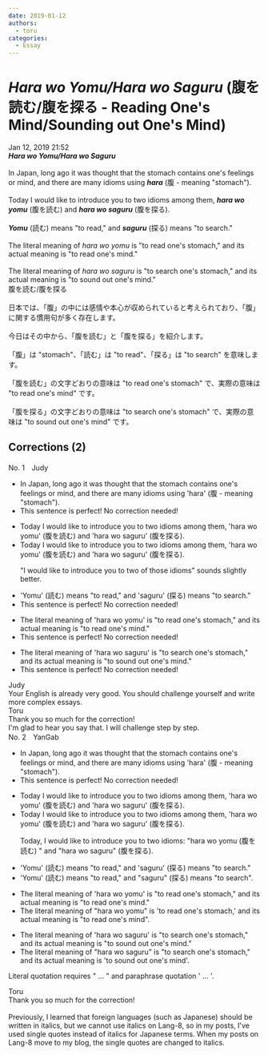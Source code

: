 ```yaml
---
date: 2019-01-12
authors:
  - toru
categories:
  - Essay
---
```


<h1 id="subject_show"><strong><em>Hara wo Yomu/Hara wo Saguru</strong></em> (腹を読む/腹を探る - Reading One's Mind/Sounding out One's Mind)</h1>
<div class="date">Jan 12, 2019 21:52</div>
<div id="post"><div id="body_show_ori">
<strong><em>Hara wo Yomu/Hara wo Saguru</strong></em><br/><br/>In Japan, long ago it was thought that the stomach contains one's feelings or mind, and there are many idioms using <strong><em>hara</em></strong> (腹 - meaning "stomach").<br/><br/>Today I would like to introduce you to two idioms among them, <strong><em>hara wo yomu</em></strong> (腹を読む) and <strong><em>hara wo saguru</em></strong> (腹を探る).<br/><br/><strong><em>Yomu</em></strong> (読む) means "to read," and <strong><em>saguru</em></strong> (探る) means "to search."<br/><br/>The literal meaning of <em>hara wo yomu</em> is "to read one's stomach," and its actual meaning is "to read one's mind."<br/><br/>The literal meaning of <em>hara wo saguru</em> is "to search one's stomach," and its actual meaning is "to sound out one's mind."
</div></div>

<!-- more -->

<div id="post_ja"><div id="body_show_mo">
腹を読む/腹を探る<br/><br/>日本では、「腹」の中には感情や本心が収められていると考えられており、「腹」に関する慣用句が多く存在します。<br/><br/>今日はその中から、「腹を読む」と「腹を探る」を紹介します。<br/><br/>「腹」は "stomach"、「読む」は "to read"、「探る」は "to search" を意味します。<br/><br/>「腹を読む」の文字どおりの意味は "to read one's stomach" で、実際の意味は "to read one's mind" です。<br/><br/>「腹を探る」の文字どおりの意味は "to search one's stomach" で、実際の意味は "to sound out one's mind" です。
</div></div>

## Corrections (2)
<div id="block"><div class="first_name"> No. 1　<span class="just_name">Judy</span></div><div id="block2">
<ul class="correction_field">
<li class="incorrect">In Japan, long ago it was thought that the stomach contains one's feelings or mind, and there are many idioms using 'hara' (腹 - meaning "stomach").</li>
<li class="corrected perfect">This sentence is perfect! No correction needed!</li>
</ul>
<ul class="correction_field">
<li class="incorrect">Today I would like to introduce you to two idioms among them, 'hara wo yomu' (腹を読む) and 'hara wo saguru' (腹を探る).</li>
<li class="corrected correct">
Today I would like to introduce you to two idioms among them, 'hara wo yomu' (腹を読む) and 'hara wo saguru' (腹を探る).
<p class="correction_comment">"I would like to introduce you to two of those idioms" sounds slightly better.</p>
</li>
</ul>
<ul class="correction_field">
<li class="incorrect">'Yomu' (読む) means "to read," and 'saguru' (探る) means "to search."</li>
<li class="corrected perfect">This sentence is perfect! No correction needed!</li>
</ul>
<ul class="correction_field">
<li class="incorrect">The literal meaning of 'hara wo yomu' is "to read one's stomach," and its actual meaning is "to read one's mind."</li>
<li class="corrected perfect">This sentence is perfect! No correction needed!</li>
</ul>
<ul class="correction_field">
<li class="incorrect">The literal meaning of 'hara wo saguru' is "to search one's stomach," and its actual meaning is "to sound out one's mind."</li>
<li class="corrected perfect">This sentence is perfect! No correction needed!</li>
</ul>
</div><div class="name"><span class="just_name">Judy</span><br>
Your English is already very good. You should challenge yourself and write more complex essays.
</div>
<div class="name"><span class="just_name">Toru</span><br>
Thank you so much for the correction!<br/>I'm glad to hear you say that. I will challenge step by step.
</div>
</div>
<div id="block"><div class="first_name"> No. 2　<span class="just_name">YanGab</span></div><div id="block2">
<ul class="correction_field">
<li class="incorrect">In Japan, long ago it was thought that the stomach contains one's feelings or mind, and there are many idioms using 'hara' (腹 - meaning "stomach").</li>
<li class="corrected perfect">This sentence is perfect! No correction needed!</li>
</ul>
<ul class="correction_field">
<li class="incorrect">Today I would like to introduce you to two idioms among them, 'hara wo yomu' (腹を読む) and 'hara wo saguru' (腹を探る).</li>
<li class="corrected correct">
Today I would like to introduce you to two idioms among them, 'hara wo yomu' (腹を読む) and 'hara wo saguru' (腹を探る).
<p class="correction_comment">Today, I would like to introduce you to two idioms: "hara wo yomu (腹を読む) "  and "hara wo saguru" (腹を探る).</p>
</li>
</ul>
<ul class="correction_field">
<li class="incorrect">'Yomu' (読む) means "to read," and 'saguru' (探る) means "to search."</li>
<li class="corrected correct">
'Yomu' (読む) means "to read," and <span class="f_red">"</span>saguru<span class="f_red">"</span> (探る) means "to search".
</li>
</ul>
<ul class="correction_field">
<li class="incorrect">The literal meaning of 'hara wo yomu' is "to read one's stomach," and its actual meaning is "to read one's mind."</li>
<li class="corrected correct">
The literal meaning of "hara wo yomu" is 'to read one's stomach,' and its actual meaning is "to read one's mind".
</li>
</ul>
<ul class="correction_field">
<li class="incorrect">The literal meaning of 'hara wo saguru' is "to search one's stomach," and its actual meaning is "to sound out one's mind."</li>
<li class="corrected correct">
The literal meaning of "hara wo saguru" is "to search one's stomach," and its actual meaning is 'to sound out one's mind'.
</li>
</ul>
<p class="comment_small">
 Literal quotation requires " ... " and paraphrase quotation ' ... '.
</p>

</div><div class="name"><span class="just_name">Toru</span><br>
Thank you so much for the correction!<br/><br/>Previously, I learned that foreign languages (such as Japanese) should be written in italics, but we cannot use italics on Lang-8, so in my posts, I've used single quotes instead of italics for Japanese terms. When my posts on Lang-8 move to my blog, the single quotes are changed to italics.
</div>
</div>
